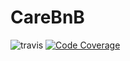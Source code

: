 # CareBnB
![travis](https://travis-ci.org/alexis-l8/CareBnB.svg?branch=staging)
[![Code Coverage](https://codecov.io/gh/alexis-l8/CareBnB/branch/staging/graph/badge.svg)](https://codecov.io/gh/alexis-l8/CareBnB)
